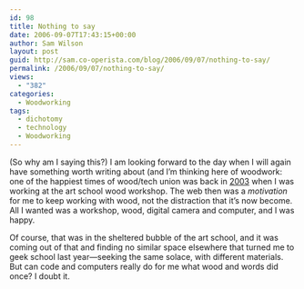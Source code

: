 ```yaml
---
id: 98
title: Nothing to say
date: 2006-09-07T17:43:15+00:00
author: Sam Wilson
layout: post
guid: http://sam.co-operista.com/blog/2006/09/07/nothing-to-say/
permalink: /2006/09/07/nothing-to-say/
views:
  - "382"
categories:
  - Woodworking
tags:
  - dichotomy
  - technology
  - Woodworking
---
```

(So why am I saying this?) I am looking forward to the day when I will again have something worth writing about (and I&#8217;m thinking here of woodwork: one of the happiest times of wood/tech union was back in [2003](http://samwilson.id.au/2003/11/06/the-afternoon/ "a post from then, just as an example") when I was working at the art school wood workshop. The web then was a _motivation_ for me to keep working with wood, not the distraction that it&#8217;s now become. All I wanted was a workshop, wood, digital camera and computer, and I was happy.

Of course, that was in the sheltered bubble of the art school, and it was coming out of that and finding no similar space elsewhere that turned me to geek school last year&mdash;seeking the same solace, with different materials. But can code and computers really do for me what wood and words did once? I doubt it.